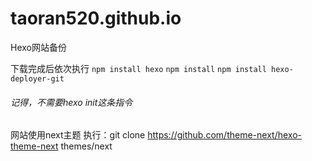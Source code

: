 # taoran520.github.io

Hexo网站备份

下载完成后依次执行
`npm install hexo`
`npm install`
`npm install hexo-deployer-git`
###### 记得，不需要hexo init这条指令

网站使用next主题
执行：git clone https://github.com/theme-next/hexo-theme-next themes/next
